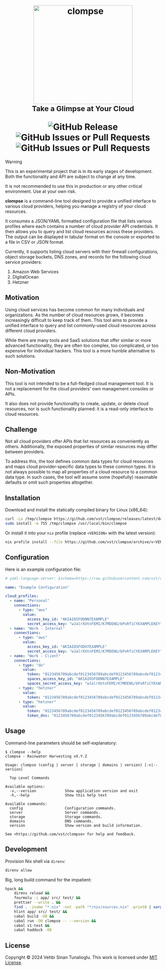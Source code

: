 <h1 align="center">
    <div>
        <img alt="clompse" width="320" src="https://github.com/vst/clompse/assets/374793/089a65db-0cc1-49ba-ac8a-62b743910ead" />
    </div>
    <sub>Take a Glimpse at Your Cloud</sub>
    <p></p>
    <div>
        <img alt="GitHub Release" src="https://img.shields.io/github/v/release/vst/clompse?display_name=tag&style=for-the-badge">
        <img alt="GitHub Issues or Pull Requests" src="https://img.shields.io/github/issues/vst/clompse?style=for-the-badge">
        <img alt="GitHub Issues or Pull Requests" src="https://img.shields.io/github/issues-pr/vst/clompse?style=for-the-badge">
    </div>
</h1>

> [!WARNING]
>
> This is an experimental project that is in its early stages of
> development. Both the functionality and API are subject to change at
> any time.
>
> It is not recommended to use this in production or any other
> critical environment. Use at your own risk.

**clompse** is a command-line tool designed to provide a unified
interface to various cloud providers, helping you manage a registry of
your cloud resources.

It consumes a JSON/YAML formatted configuration file that lists
various profiles where each contains a number of cloud provider API
credentials. It then allows you to query and list cloud resources
across these providers. The output can be displayed in tabular format
on the console or exported to a file in CSV or JSON format.

Currently, it supports listing cloud servers with their firewall
configurations, object storage buckets, DNS zones, and records for the
following cloud service providers:

1. Amazon Web Services
2. DigitalOcean
3. Hetzner

## Motivation

Using cloud services has become common for many individuals and
organizations. As the number of cloud resources grows, it becomes
increasingly difficult to keep track of them. This tool aims to
provide a unified interface to query and list commonly-used cloud
resources across different cloud providers.

While there are many tools and SaaS solutions that offer similar or
more advanced functionality, they are often too complex, too
complicated, or too expensive for individual hackers. This tool is a
more humble alternative to such solutions.

## Non-Motivation

This tool is not intended to be a full-fledged cloud management
tool. It is not a replacement for the cloud providers' own management
consoles or APIs.

It also does not provide functionality to create, update, or delete
cloud resources, nor is such functionality planned: it is a read-only
interface to cloud resources.

## Challenge

Not all cloud providers offer APIs that list resources as conveniently
as others. Additionally, the exposed properties of similar resources
may differ between providers.

To address this, the tool defines common data types for cloud
resources and maps cloud provider-specific data types to these common
types. It is not always possible to map all properties of a cloud
resource to a common data type. In such cases, the tool will assume
some (hopefully) reasonable defaults or omit such properties
altogether.

## Installation

Download and install the statically compiled binary for Linux
(x86_64):

```sh
curl -Lo /tmp/clompse https://github.com/vst/clompse/releases/latest/download/clompse-static-linux-x86_64
sudo install -m 755 /tmp/clompse /usr/local/bin/clompse
```

Or install it into your `nix` profile (replace `<VERSION>` with the
latest version):

```sh
nix profile install --file https://github.com/vst/clompse/archive/v<VERSION>.tar.gz app
```

## Configuration

Here is an example configuration file:

```yaml
# yaml-language-server: $schema=https://raw.githubusercontent.com/vst/clompse/main/config_schema.json

name: "Example Configuration"

cloud_profiles:
  - name: "Personal"
    connections:
      - type: "aws"
        value:
          access_key_id: "AKIAIOSFODNN7EXAMPLE"
          secret_access_key: "wJalrXUtnFEMI/K7MDENG/bPxRfiCYEXAMPLEKEY"
  - name: "Work - Internal"
    connections:
      - type: "aws"
        value:
          access_key_id: "AKIAIOSFODH7EXAMPLE"
          secret_access_key: "wJalrXUtnFEMI/K7MDENG/bPxRfiCYEXAMPLEKEY"
  - name: "Work - Client"
    connections:
      - type: "do"
        value:
          token: "0123456789abcdef0123456789abcdef0123456789abcdef0123456789abcdef"
          spaces_access_key_id: "AKIAIOSFODNN7EXAMPLE"
          spaces_secret_access_key: "wJalrXUtnFEMI/K7MDENG/bPxRfiCYEXAMPLEKEY"
      - type: "hetzner"
        value:
          token: "0123456789abcdef0123456789abcdef0123456789abcdef0123456789abcdef"
      - type: "hetzner"
        value:
          token: "0123456789abcdef0123456789abcdef0123456789abcdef0123456789abcdef"
          token_dns: "0123456789abcdef0123456789abcdef0123456789abcdef0123456789abcdef"
```

## Usage

Command-line parameters should be self-explanatory:

```console
$ clompse --help
clompse - Rainwater Harvesting vX.Y.Z

Usage: clompse (config | server | storage | domains | version) [-v|--version]

  Top Level Commands

Available options:
  -v,--version             Show application version and exit
  -h,--help                Show this help text

Available commands:
  config                   Configuration commands.
  server                   Server commands.
  storage                  Storage commands.
  domains                  DNS commands.
  version                  Show version and build information.

See <https://github.com/vst/clompse> for help and feedback.
```

## Development

Provision Nix shell via `direnv`:

```sh
direnv allow
```

Big, long build command for the impatient:

```sh
hpack &&
    direnv reload &&
    fourmolu -i app/ src/ test/ &&
    prettier --write . &&
    find . -iname "*.nix" -not -path "*/nix/sources.nix" -print0 | xargs --null nixpkgs-fmt &&
    hlint app/ src/ test/ &&
    cabal build -O0 &&
    cabal run -O0 clompse -- --version &&
    cabal v1-test &&
    cabal haddock -O0
```

## License

Copyright &copy; 2024 Vehbi Sinan Tunalioglu. This work is licensed
under [MIT License].

<!-- REFERENCES -->

[MIT License]: https://opensource.org/license/mit
